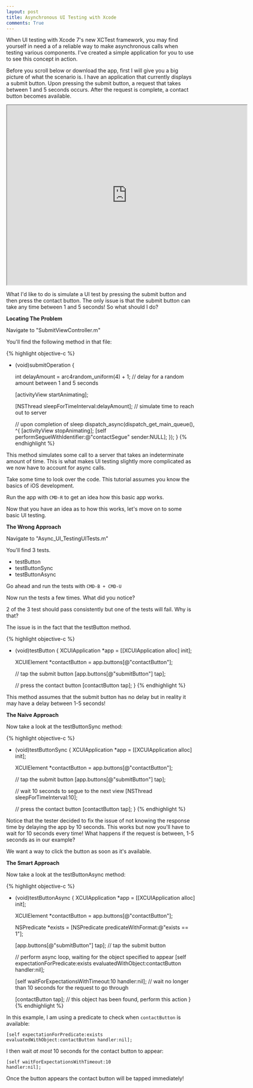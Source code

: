 ```yaml
---
layout: post
title: Asynchronous UI Testing with Xcode
comments: True
---
```


When UI testing with Xcode 7's new XCTest framework, you may find yourself in need a of a reliable way to make asynchronous calls when testing various components. I've created a simple application for you to use to see this concept in action.

Before you scroll below or download the app, first I will give you a big picture of what the scenario is. I have an application that currently displays a submit button. Upon pressing the submit button, a request that takes between 1 and 5 seconds occurs. After the request is complete, a contact button becomes available.

<iframe src="https://drive.google.com/file/d/0B3O6dpa-XnSYc3h4cnZWT0hZZlU/preview" width="640" height="480"></iframe>

What I'd like to do is simulate a UI test by pressing the submit button and then press the contact button. The only issue is that the submit button can take any time between 1 and 5 seconds! So what should I do?

**Locating The Problem**

Navigate to "SubmitViewController.m"

You'll find the following method in that file:

{% highlight objective-c %}
- (void)submitOperation {

    int delayAmount = arc4random_uniform(4) + 1; // delay for a random amount between 1 and 5 seconds

    [activityView startAnimating];

    [NSThread sleepForTimeInterval:delayAmount]; // simulate time to reach out to server

    // upon completion of sleep
    dispatch_async(dispatch_get_main_queue(), ^{
        [activityView stopAnimating];
        [self performSegueWithIdentifier:@"contactSegue" sender:NULL];
    });
}
{% endhighlight %}

This method simulates some call to a server that takes an indeterminate amount of time. This is what makes UI testing slightly more complicated as we now have to account for async calls.

Take some time to look over the code. This tutorial assumes you know the basics of iOS development.

Run the app with <code>CMD-R</code> to get an idea how this basic app works.

Now that you have an idea as to how this works, let's move on to some basic UI testing.

**The Wrong Approach**

Navigate to "Async_UI_TestingUITests.m"

You'll find 3 tests.
 - testButton
 - testButtonSync
 - testButtonAsync

Go ahead and run the tests with <code>CMD-B + CMD-U</code>

Now run the tests a few times. What did you notice?

2 of the 3 test should pass consistently but one of the tests will fail. Why is that?

The issue is in the fact that the testButton method.

{% highlight objective-c %}
- (void)testButton {
    XCUIApplication *app = [[XCUIApplication alloc] init];

    XCUIElement *contactButton = app.buttons[@"contactButton"];

    // tap the submit button
    [app.buttons[@"submitButton"] tap];

    // press the contact button
    [contactButton tap];
}
{% endhighlight %}

This method assumes that the submit button has no delay but in reality it may have a delay between 1-5 seconds!

**The Naive Approach**

Now take a look at the testButtonSync method:

{% highlight objective-c %}
- (void)testButtonSync {
    XCUIApplication *app = [[XCUIApplication alloc] init];

    XCUIElement *contactButton = app.buttons[@"contactButton"];

    // tap the submit button
    [app.buttons[@"submitButton"] tap];

    // wait 10 seconds to segue to the next view
    [NSThread sleepForTimeInterval:10];

    // press the contact button
    [contactButton tap];
}
{% endhighlight %}

Notice that the tester decided to fix the issue of not knowing the response time by delaying the app by 10 seconds. This works but now you'll have to wait for 10 seconds every time! What happens if the request is between, 1-5 seconds as in our example?

We want a way to click the button as soon as it's available.

**The Smart Approach**

Now take a look at the testButtonAsync method:

{% highlight objective-c %}
- (void)testButtonAsync {
    XCUIApplication *app = [[XCUIApplication alloc] init];

    XCUIElement *contactButton = app.buttons[@"contactButton"];

    NSPredicate *exists = [NSPredicate predicateWithFormat:@"exists == 1"];

    [app.buttons[@"submitButton"] tap]; // tap the submit button

    // perform async loop, waiting for the object specified to appear
    [self expectationForPredicate:exists evaluatedWithObject:contactButton handler:nil];

    [self waitForExpectationsWithTimeout:10 handler:nil]; // wait no longer than 10 seconds for the request to go through

    [contactButton tap]; // this object has been found, perform this action
}
{% endhighlight %}

In this example, I am using a predicate to check when <code>contactButton</code> is available:

<code>[self expectationForPredicate:exists evaluatedWithObject:contactButton handler:nil];</code>

I then wait *at most* 10 seconds for the contact button to appear:

<code>[self waitForExpectationsWithTimeout:10 handler:nil];</code>

 Once the button appears the contact button will be tapped immediately!
